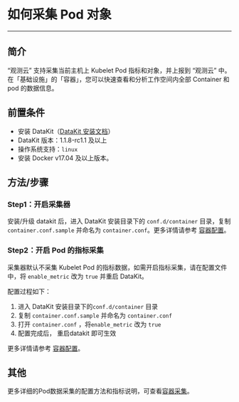 # 如何采集 Pod 对象
---

## 简介


“观测云” 支持采集当前主机上 Kubelet Pod 指标和对象，并上报到 “观测云” 中。在「基础设施」的「容器」，您可以快速查看和分析工作空间内全部 Container 和 pod 的数据信息。

## 前置条件

- 安装 DataKit（[DataKit 安装文档](https://www.yuque.com/dataflux/datakit/datakit-how-to)）
- DataKit 版本：1.1.8-rc1.1 及以上
- 操作系统支持：`linux`
- 安装 Docker v17.04 及以上版本。

## 方法/步骤

### Step1：开启采集器

安装/升级 datakit 后，进入 DataKit 安装目录下的 `conf.d/container` 目录，复制 `container.conf.sample` 并命名为 `container.conf`。更多详情请参考 [容器配置](https://www.yuque.com/dataflux/datakit/container#224e2ccd)。

### Step2：开启 Pod 的指标采集

采集器默认不采集 Kubelet Pod 的指标数据，如需开启指标采集，请在配置文件中，将 `enable_metric` 改为 `true` 并重启 DataKit。

配置过程如下：

1. 进入 DataKit 安装目录下的`conf.d/container` 目录
1. 复制 `container.conf.sample` 并命名为 `container.conf`
1. 打开 `container.conf`  ，将`enable_metric` 改为 `true` 
1. 配置完成后， 重启datakit 即可生效

更多详情请参考 [容器配置](https://www.yuque.com/dataflux/datakit/container#224e2ccd)。

## 其他

更多详细的Pod数据采集的配置方法和指标说明，可查看[容器采集](https://www.yuque.com/dataflux/datakit/container)。

